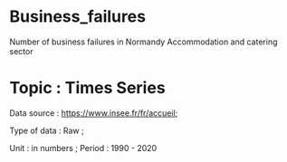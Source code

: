# Business_failures
Number of business failures in Normandy Accommodation and catering sector

# Topic : Times Series

Data source : https://www.insee.fr/fr/accueil;

Type of data : Raw ;

Unit : in numbers ;
Period : 1990 - 2020
